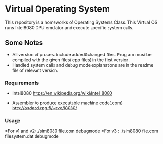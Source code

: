 # Virtual Operating System

This repository is a homeworks of Operating Systems Class. This Virtual OS runs Intel8080 CPU emulator and execute specific system calls.

## Some Notes
* All version of procest include added&changed files. Program must be compiled with the given files(.cpp files) in the first version.
* Handled system calls and debug mode explanations are in the readme file of relevant version.

### Requirements
* Intel8080 
https://en.wikipedia.org/wiki/Intel_8080

* Assembler to produce executable machine code(.com)
http://asdasd.rpg.fi/~svo/i8080/

### Usage 
*For v1 and v2: ./sim8080 file.com debugmode
*For v3       : ./sim8080 file.com filesystem.dat debugmode
